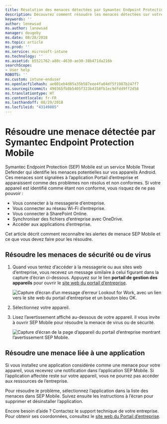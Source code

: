 ```yaml
---
title: Résolution des menaces détectées par Symantec Endpoint Protection Mobile pour Android | Microsoft Docs
description: Découvrez comment résoudre les menaces détectées sur votre appareil Android.
keywords: ''
author: lenewsad
ms.author: lanewsad
manager: dougeby
ms.date: 08/28/2018
ms.topic: article
ms.prod: ''
ms.service: microsoft-intune
ms.technology: ''
ms.assetid: b5521762-a80c-4630-ae30-38b471da216b
searchScope:
- User help
ROBOTS: ''
ms.custom: intune-enduser
ms.openlocfilehash: ae001eb4d85a35b587eee4fa04df5f1987b247f7
ms.sourcegitcommit: 490365fb8b5405f323b4358fb1ec9dfdd9ff2d58
ms.translationtype: HT
ms.contentlocale: fr-FR
ms.lasthandoff: 08/29/2018
ms.locfileid: "43149805"
---
```

# <a name="resolve-a-threat-found-by-symantec-endpoint-protection-mobile"></a>Résoudre une menace détectée par Symantec Endpoint Protection Mobile

Symantec Endpoint Protection (SEP) Mobile est un service Mobile Threat Defender qui identifie les menaces potentielles sur vos appareils Android. Ces menaces sont signalées à l’application Portail d’entreprise et apparaissent comme des problèmes non résolus et non conformes. Si votre appareil est identifié comme étant non conforme, vous risquez de ne pas pouvoir :

* Vous connecter à la messagerie d’entreprise.
* Vous connecter au réseau Wi-Fi d’entreprise.
* Vous connecter à SharePoint Online.
* Synchroniser des fichiers d’entreprise avec OneDrive.
* Accéder aux applications d’entreprise.

Cet article décrit comment reconnaître les alertes de menace SEP Mobile et ce que vous devez faire pour les résoudre. 

## <a name="resolve-virus-or-security-threat"></a>Résoudre les menaces de sécurité ou de virus  

1. Quand vous tentez d’accéder à la messagerie ou aux sites web d’entreprise, vous recevez un message similaire à celui figurant dans la capture d’écran ci-dessous. Appuyez sur le lien **portail de gestion des appareils** pour ouvrir le [site web du portail d’entreprise](https://portal.manage.microsoft.com/devices).

    ![Capture d’écran d’un message d’erreur Lookout for Work, avec un lien vers le site web du portail d’entreprise et un bouton bleu OK.](./media/mtd-go-to-device-management-portal-android.png)  

2. Sélectionnez votre appareil.  
3. Lisez l’avertissement affiché au-dessous de votre appareil. Il vous invite à ouvrir SEP Mobile pour résoudre la menace de virus ou de sécurité.     

    ![Capture d’écran de la page d’appareil du portail d’entreprise montrant l’avertissement SEP Mobile.](./media/CP-lookout-virus-banner-1808.png)

## <a name="resolve-an-app-threat"></a>Résoudre une menace liée à une application  

Si vous installez une application considérée comme une menace pour votre appareil, vous recevrez une notification dans l’application SEP Mobile. Si l’application affectée reste sur votre appareil, vous ne pourrez pas accéder aux ressources de l’entreprise.  

Pour résoudre le problème, sélectionnez l’application dans la liste des menaces dans SEP Mobile. Suivez ensuite les instructions à l’écran pour supprimer et désinstaller l’application.  

Encore besoin d’aide ? Contactez le support technique de votre entreprise. Pour obtenir ses coordonnées, consultez le [site web du Portail d’entreprise](https://go.microsoft.com/fwlink/?linkid=2010980).  

